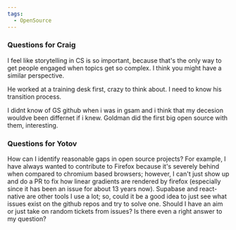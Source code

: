```yaml
---
tags:
  - OpenSource
---
```

### Questions for Craig

I feel like storytelling in CS is so important, because that's the only way to get people engaged when topics get so complex. I think you might have a similar perspective. 

He worked at a training desk first, crazy to think about. I need to know his transition process.

I didnt know of GS github when i was in gsam and i think that my decesion wouldve been differnet if i knew. Goldman did the first big open source with them, interesting.
### Questions for Yotov

How can I identify reasonable gaps in open source projects? For example, I have always wanted to contribute to Firefox because it's severely behind when compared to chromium based browsers; however, I can't just show up and do a PR to fix how linear gradients are rendered by firefox (especially since it has been an issue for about 13 years now). Supabase and react-native are other tools I use a lot; so, could it be a good idea to just see what issues exist on the github repos and try to solve one. Should I have an aim or just take on random tickets from issues? Is there even a right answer to my question?


